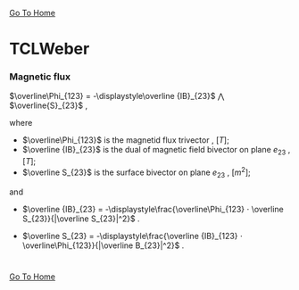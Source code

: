 [Go To Home](https://github.com/melchiorrecaruso/ADimPas)

# TCLWeber

### Magnetic flux

$\overline\Phi_{123} = -\displaystyle\overline {IB}_{23}$ ⋀ $\overline{S}_{23}$ , 

where 

- $\overline\Phi_{123}$ is the magnetid flux trivector , $[T]$;
- $\overline {IB}_{23}$ is the dual of magnetic field bivector on plane $e_{23}$ , $[T]$;
- $\overline S_{23}$ is the surface bivector on plane $e_{23}$ , $[m^2]$;

and


- $\overline {IB}_{23} = -\displaystyle\frac{\overline\Phi_{123} ⋅ \overline S_{23}}{|\overline S_{23}|^2}$ . 

- $\overline S_{23} = -\displaystyle\frac{\overline {IB}_{123} ⋅ \overline\Phi_{123}}{|\overline B_{23}|^2}$ . 

#
[Go To Home](https://github.com/melchiorrecaruso/ADimPas)